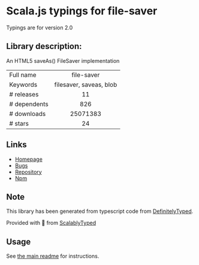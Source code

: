 
# Scala.js typings for file-saver

Typings are for version 2.0

## Library description:
An HTML5 saveAs() FileSaver implementation

|                    |                 |
| ------------------ | :-------------: |
| Full name          | file-saver |
| Keywords           | filesaver, saveas, blob |
| # releases         | 11 |
| # dependents       | 826 |
| # downloads        | 25071383 |
| # stars            | 24 |

## Links
- [Homepage](https://github.com/eligrey/FileSaver.js#readme)
- [Bugs](https://github.com/eligrey/FileSaver.js/issues)
- [Repository](https://github.com/eligrey/FileSaver.js)
- [Npm](https://www.npmjs.com/package/file-saver)
    


## Note
This library has been generated from typescript code from [DefinitelyTyped](https://definitelytyped.org).

Provided with :purple_heart: from [ScalablyTyped](https://github.com/oyvindberg/ScalablyTyped)

## Usage
See [the main readme](../../readme.md) for instructions.


